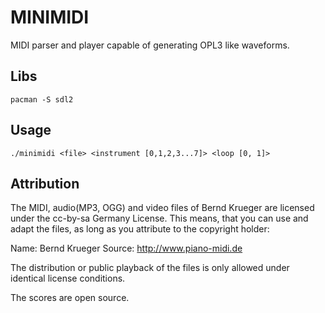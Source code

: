 # MINIMIDI

MIDI parser and player capable of generating OPL3 like waveforms.

## Libs

    pacman -S sdl2

## Usage

    ./minimidi <file> <instrument [0,1,2,3...7]> <loop [0, 1]>

## Attribution

The MIDI, audio(MP3, OGG) and video files of Bernd Krueger are licensed under the cc-by-sa Germany License.
This means, that you can use and adapt the files, as long as you attribute to the copyright holder:

Name: Bernd Krueger
Source: http://www.piano-midi.de

The distribution or public playback of the files is only allowed under identical license conditions.

The scores are open source.

